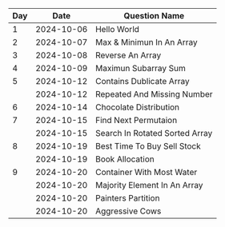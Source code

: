 | Day | Date       | Question Name                  |
| --- | ---------- | ------------------------------ |
| 1   | 2024-10-06 | Hello World                    |
| 2   | 2024-10-07 | Max & Minimun In An Array      |
| 3   | 2024-10-08 | Reverse An Array               |
| 4   | 2024-10-09 | Maximun Subarray Sum           |
| 5   | 2024-10-12 | Contains Dublicate Array       |
|     | 2024-10-12 | Repeated And Missing Number    |
| 6   | 2024-10-14 | Chocolate Distribution         |
| 7   | 2024-10-15 | Find Next Permutaion           |
|     | 2024-10-15 | Search In Rotated Sorted Array |
| 8   | 2024-10-19 | Best Time To Buy Sell Stock    |
|     | 2024-10-19 | Book Allocation                |
| 9   | 2024-10-20 | Container With Most Water      |
|     | 2024-10-20 | Majority Element In An Array   |
|     | 2024-10-20 | Painters Partition             |
|     | 2024-10-20 | Aggressive Cows                |
